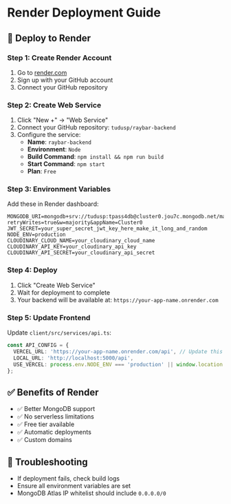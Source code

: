 # Render Deployment Guide

## 🚀 Deploy to Render

### Step 1: Create Render Account
1. Go to [render.com](https://render.com)
2. Sign up with your GitHub account
3. Connect your GitHub repository

### Step 2: Create Web Service
1. Click "New +" → "Web Service"
2. Connect your GitHub repository: `tudusp/raybar-backend`
3. Configure the service:
   - **Name**: `raybar-backend`
   - **Environment**: `Node`
   - **Build Command**: `npm install && npm run build`
   - **Start Command**: `npm start`
   - **Plan**: `Free`

### Step 3: Environment Variables
Add these in Render dashboard:
```
MONGODB_URI=mongodb+srv://tudusp:tpass4db@cluster0.jou7c.mongodb.net/matchmaking?retryWrites=true&w=majority&appName=Cluster0
JWT_SECRET=your_super_secret_jwt_key_here_make_it_long_and_random
NODE_ENV=production
CLOUDINARY_CLOUD_NAME=your_cloudinary_cloud_name
CLOUDINARY_API_KEY=your_cloudinary_api_key
CLOUDINARY_API_SECRET=your_cloudinary_api_secret
```

### Step 4: Deploy
1. Click "Create Web Service"
2. Wait for deployment to complete
3. Your backend will be available at: `https://your-app-name.onrender.com`

### Step 5: Update Frontend
Update `client/src/services/api.ts`:
```typescript
const API_CONFIG = {
  VERCEL_URL: 'https://your-app-name.onrender.com/api', // Update this
  LOCAL_URL: 'http://localhost:5000/api',
  USE_VERCEL: process.env.NODE_ENV === 'production' || window.location.hostname.includes('vercel.app')
};
```

## ✅ Benefits of Render
- ✅ Better MongoDB support
- ✅ No serverless limitations
- ✅ Free tier available
- ✅ Automatic deployments
- ✅ Custom domains

## 🔧 Troubleshooting
- If deployment fails, check build logs
- Ensure all environment variables are set
- MongoDB Atlas IP whitelist should include `0.0.0.0/0`
